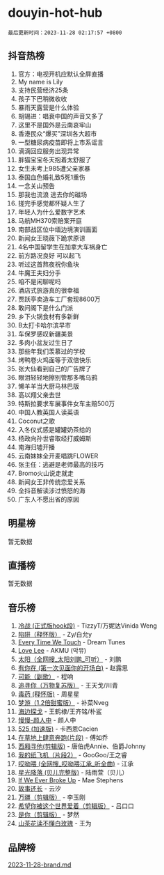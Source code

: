 # douyin-hot-hub

`最后更新时间：2023-11-28 02:17:57 +0800`

## 抖音热榜

1. 官方：电视开机应默认全屏直播
1. My name is Lily
1. 支持民营经济25条
1. 孩子下巴稍微收收
1. 暴雨天露营是什么体验
1. 胡锡进：唱衰中国的声音又多了
1. 这里不是国外是云南哀牢山
1. 香港民众“爆买”深圳各大超市
1. 一型糖尿病疫苗即将上市系谣言
1. 滴滴回应服务出现异常
1. 胖猫宝宝冬天抱着太舒服了
1. 女生未考上985遭父亲家暴
1. 泰国血色婚礼致5死1重伤
1. 一念关山预告
1. 那我也流浪 逃去你的磁场
1. 搓完手感觉都怀疑人生了
1. 年轻人为什么爱数字艺术
1. 马航MH370索赔案开庭
1. 南部战区位中缅边境演训画面
1. 新闻女王晓薇下跪求原谅
1. 4名中国留学生在加拿大车祸身亡
1. 前方路况良好 可以起飞
1. 听过这首熬夜祝你鱼块
1. 牛魔王夫妇分手
1. 咱不是闲聊呢吗
1. 酒店式旅游真的很幸福
1. 贾跃亭卖造车工厂套现8600万
1. 敢问阁下是什么门派
1. 乡下火锅食材有多新鲜
1. B太打卡哈尔滨早市
1. 车保罗感叹新疆美景
1. 多肉小盆友过生日了
1. 那些年我们羡慕过的学校
1. 烤鸭卷火鸡面等于双倍快乐
1. 张大仙看到自己的广告牌了
1. 眼泪轻轻地擦别管那多嘴乌鸦
1. 懒羊羊当大厨马林巴版
1. 高以翔父亲去世
1. 特斯拉要求车展事件女车主赔500万
1. 中国人教英国人读英语
1. Coconut之歌
1. 入冬仪式感是罐罐奶茶给的
1. 杨政向孙世睿取经打威姆斯
1. 南海归墟开播
1. 云南妹妹全开麦唱跳FLOWER
1. 张主任：逃避是老师最高的技巧
1. Bromo火山说走就走
1. 新闻女王非传统恋爱关系
1. 全抖音解读涉过愤怒的海
1. 广东人不愿出省的原因

## 明星榜

暂无数据

## 直播榜

暂无数据

## 音乐榜

1. [冷战 (正式版hook段)](https://sf6-cdn-tos.douyinstatic.com/obj/tos-cn-ve-2774/oMuEoiBasWApEMVDgNiI8VAByNmwo5J0pyf8Yx) - TizzyT/万妮达Vinida Weng
1. [陷阱（释怀版）](https://sf6-cdn-tos.douyinstatic.com/obj/tos-cn-ve-2774/oE8C21LeZrzKLDFfQYgMzx4GAIHageG5IzayY7) - Zy/白允y
1. [Every Time We Touch](https://sf3-cdn-tos.douyinstatic.com/obj/tos-cn-ve-2774/ogN6lUKQeBBfEVhIOMikG1CcJjugxk1tztZyhP) - Dream Tunes
1. [Love Lee](https://sf3-cdn-tos.douyinstatic.com/obj/tos-cn-ve-2774/o05GbkJGbCBTdDnMtB0fwOYgkeZp23vrWQDQBS) - AKMU (악뮤)
1. [太阳（全网搜_太阳刘鹏_可听）](https://sf6-cdn-tos.douyinstatic.com/obj/tos-cn-ve-2774/ogWbyIQnlBFImVbeDocRdCIYtBHlbJXgfZMvgz) - 刘鹏
1. [有你在 (第一次见面你的开场白)](https://sf6-cdn-tos.douyinstatic.com/obj/tos-cn-ve-2774/oAthrQ3ClJBfI57uBoFEgNDYtNCZ0TSYQQfxQ0) - 赵露思
1. [可能（副歌）](https://sf3-cdn-tos.douyinstatic.com/obj/tos-cn-ve-2774/cde1731888894259b333569393c2fb51) - 程响
1. [追寻你（万物复苏版）](https://sf6-cdn-tos.douyinstatic.com/obj/tos-cn-ve-2774/oYeAZJsbjIDit9APmBg8u6uDUQnHmoCf3gbo74) - 王天戈/川青
1. [毒药 (释怀版)](https://sf6-cdn-tos.douyinstatic.com/obj/tos-cn-ve-2774/oYILMEAzspdZBIzy4frJNB8ZHPHWAhiwowd4Ad) - 周星星
1. [梦游（1.2倍甜蜜版）](https://sf6-cdn-tos.douyinstatic.com/obj/tos-cn-ve-2774/o4gyAUm8hwufoEABmwVIiQtHsFuGzAEEWtNMzo) - 补菜Nveg
1. [海边探戈](https://sf3-cdn-tos.douyinstatic.com/obj/tos-cn-ve-2774/os9gE0VQCGqt6VQkZDyBBYvfSDY0QFe3vVmubn) - 王鹤棣/王齐铭/朴鲨
1. [慢慢-颜人中](https://sf3-cdn-tos.douyinstatic.com/obj/tos-cn-ve-2774/ocjHNfBXdBxQNC8ZGAeoLMFTUgtBg8bkExunDC) - 颜人中
1. [525 (加速版)](https://sf6-cdn-tos.douyinstatic.com/obj/tos-cn-ve-2774/oIfKCtqfDyP8Vc9FpAPgWMyezT6LnDT1abRwGg) - 卡西恩Cacien
1. [在草地上肆意奔跑(片段)](https://sf3-cdn-tos.douyinstatic.com/obj/tos-cn-ve-2774/8831d494742f45dabdfa8adb8b817259) - 傅如乔
1. [西厢寻他(剪辑版)](https://sf3-cdn-tos.douyinstatic.com/obj/tos-cn-ve-2774/oUsAVfAQKlRNxEv5qxvIB8o5qmIWUcXbzJKJhw) - 唐伯虎Annie、伯爵Johnny
1. [我的纸飞机（片段2）](https://sf3-cdn-tos.douyinstatic.com/obj/tos-cn-ve-2774/oM2ZrKcg2CD5AeRB2gkeXOFB1IxAGJdZPazYHf) - GooGoo/王之睿
1. [哎呦喂 (全网搜_哎呦喂江承_听全曲)](https://sf3-cdn-tos.douyinstatic.com/obj/tos-cn-ve-2774/o0uEo63ECfIFdmwKF5HMzF1FCfItHEagDDeCAL) - 江承
1. [星光降落 (贝儿完整版)](https://sf6-cdn-tos.douyinstatic.com/obj/tos-cn-ve-2774/okwB9hAwyAtsFFkFBzAX1hOOfQuIoMNs0W2Mwr) - 陆雨萱（贝儿）
1. [If We Ever Broke Up](https://sf6-cdn-tos.douyinstatic.com/obj/tos-cn-ve-2774/o8onj5HDk0ImtBmO0URBfeyCDXQJMYkQ1gb8Zy) - Mae Stephens
1. [故事还长](https://sf6-cdn-tos.douyinstatic.com/obj/tos-cn-ve-2774/30a26758c8594f0ab81ac675c33ee2c5) - 云汐
1. [万疆（剪辑版）](https://sf6-cdn-tos.douyinstatic.com/obj/tos-cn-ve-2774/ooG7oVgFlDTelKCjCsTTobQvbdtj1BBQXnfZd8) - 李玉刚
1. [希望你被这个世界爱着（剪辑版）](https://sf6-cdn-tos.douyinstatic.com/obj/tos-cn-ve-2774/oo4H3BfEygN7l7bQaMBOZHCQ1eI4FqtED5skQ2) - 吕口口
1. [是你（剪辑版）](https://sf3-cdn-tos.douyinstatic.com/obj/tos-cn-ve-2774/46019dae783c4c969944217fe1cfafc4) - 梦然
1. [山茶花读不懂白玫瑰](https://sf3-cdn-tos.douyinstatic.com/obj/tos-cn-ve-2774/osfn8B7DktrRHEPJgPCfDbw7QDQEkwC16BxZg9) - 王为

## 品牌榜

[2023-11-28-brand.md](2023-11-28-brand.md)
